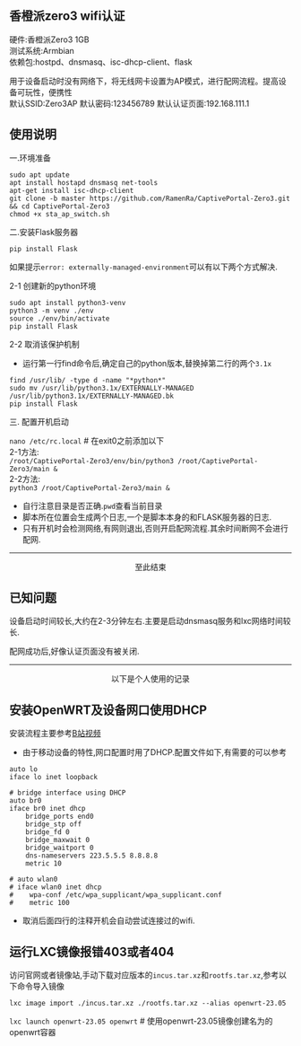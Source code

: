 ## 香橙派zero3 wifi认证
硬件:香橙派Zero3 1GB <br>
测试系统:Armbian <br>
依赖包:hostpd、dnsmasq、isc-dhcp-client、flask

用于设备启动时没有网络下，将无线网卡设置为AP模式，进行配网流程。提高设备可玩性，便携性<br>
默认SSID:Zero3AP  默认密码:123456789  默认认证页面:192.168.111.1

## 使用说明
一.环境准备
```
sudo apt update
apt install hostapd dnsmasq net-tools
apt-get install isc-dhcp-client
git clone -b master https://github.com/RamenRa/CaptivePortal-Zero3.git && cd CaptivePortal-Zero3
chmod +x sta_ap_switch.sh
```
二.安装Flask服务器

`pip install Flask`

如果提示`error: externally-managed-environment`可以有以下两个方式解决.

2-1 创建新的python环境
```
sudo apt install python3-venv
python3 -m venv ./env 
source ./env/bin/activate
pip install Flask
```

2-2 取消该保护机制
* 运行第一行find命令后,确定自己的python版本,替换掉第二行的两个`3.1x`
```
find /usr/lib/ -type d -name "*python*"     
sudo mv /usr/lib/python3.1x/EXTERNALLY-MANAGED /usr/lib/python3.1x/EXTERNALLY-MANAGED.bk
pip install Flask
```

三. 配置开机启动

`nano /etc/rc.local` # 在exit0之前添加以下 <br>
2-1方法: <br>
`/root/CaptivePortal-Zero3/env/bin/python3 /root/CaptivePortal-Zero3/main &` <br>
2-2方法: <br>
`python3 /root/CaptivePortal-Zero3/main &`
* 自行注意目录是否正确.`pwd`查看当前目录
* 脚本所在位置会生成两个日志,一个是脚本本身的和FLASK服务器的日志.
* 只有开机时会检测网络,有网则退出,否则开启配网流程.其余时间断网不会进行配网.

****
<p align="center">至此结束</p>

## 已知问题
设备启动时间较长,大约在2-3分钟左右.主要是启动dnsmasq服务和lxc网络时间较长.

配网成功后,好像认证页面没有被关闭.

****
<p align="center">以下是个人使用的记录</p>

## 安装OpenWRT及设备网口使用DHCP
安装流程主要参考[B站视频](https://www.bilibili.com/video/BV17m411f7Py/#reply250882781105)
* 由于移动设备的特性,网口配置时用了DHCP.配置文件如下,有需要的可以参考

```/etc/network/interfaces
auto lo
iface lo inet loopback

# bridge interface using DHCP
auto br0
iface br0 inet dhcp
    bridge_ports end0
    bridge_stp off
    bridge_fd 0
    bridge_maxwait 0
    bridge_waitport 0
    dns-nameservers 223.5.5.5 8.8.8.8
    metric 10

# auto wlan0
# iface wlan0 inet dhcp
#    wpa-conf /etc/wpa_supplicant/wpa_supplicant.conf
#    metric 100
```
* 取消后面四行的注释开机会自动尝试连接过的wifi.

## 运行LXC镜像报错403或者404
访问官网或者镜像站,手动下载对应版本的`incus.tar.xz`和`rootfs.tar.xz`,参考以下命令导入镜像<br>

`lxc image import ./incus.tar.xz ./rootfs.tar.xz --alias openwrt-23.05`

`lxc launch openwrt-23.05 openwrt`  # 使用openwrt-23.05镜像创建名为的openwrt容器




